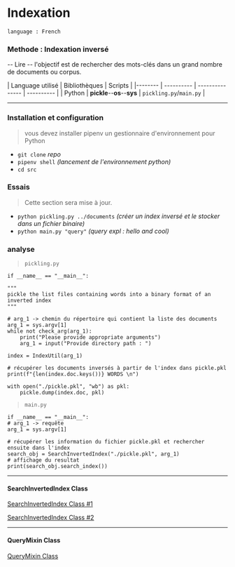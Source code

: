 # Indexation
`language : French`
### Methode : Indexation inversé
-- Lire --
l'objectif est de rechercher des mots-clés dans un grand nombre de documents ou corpus.
 
| Language utilisé | Bibliothèques  | 	Scripts			 | 
|-------- | ---------- | --------------- | ---------- |
| Python  | **pickle**--**os**--**sys** 	 	 | `pickling.py`/`main.py` |

---

### Installation et configuration

> vous devez installer pipenv un gestionnaire d'environnement pour Python

 - `git clone` *repo*
 - `pipenv shell` *(lancement de l'environnement python)*
 - `cd src`

### Essais

> Cette section sera mise à jour.
 - `python pickling.py ../documents` *(créer un index inversé et le stocker dans un fichier binaire)*
 - `python main.py "query"` *(query expl : hello and cool)*


### analyse

> `pickling.py`

    
    if __name__ == "__main__":

    """
    pickle the list files containing words into a binary format of an inverted index
    """

    # arg_1 -> chemin du répertoire qui contient la liste des documents
    arg_1 = sys.argv[1]
    while not check_arg(arg_1):
        print("Please provide appropriate arguments")
        arg_1 = input("Provide directory path : ")

    index = IndexUtil(arg_1)

    # récupérer les documents inversés à partir de l'index dans pickle.pkl
    print(f"{len(index.doc.keys())} WORDS \n")

    with open("./pickle.pkl", "wb") as pkl:
        pickle.dump(index.doc, pkl)
	 

> `main.py`

    if __name__ == "__main__":
    # arg_1 -> requête
    arg_1 = sys.argv[1]
	
	# récupérer les information du fichier pickle.pkl et rechercher ensuite dans l'index
    search_obj = SearchInvertedIndex("./pickle.pkl", arg_1)
	# affichage du resultat
    print(search_obj.search_index())
----------    

#### SearchInvertedIndex Class

[SearchInvertedIndex Class #1](./images/hello.png)

[SearchInvertedIndex Class #2](./images/hello1.png)

----------

#### QueryMixin Class
[QueryMixin Class](./images/hello2.png)

	

